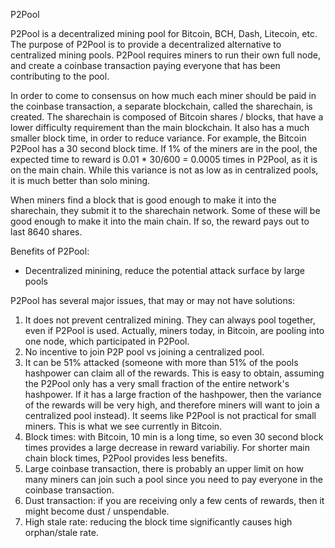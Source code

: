 P2Pool

P2Pool is a decentralized mining pool for Bitcoin, BCH, Dash, Litecoin, etc. The
purpose of P2Pool is to provide a decentralized alternative to centralized mining pools.
P2Pool requires miners to run their own full node, and create a coinbase transaction
paying everyone that has been contributing to the pool.

In order to come to consensus on how much each miner should be paid in the
coinbase transaction, a separate blockchain, called the sharechain, is created. The
sharechain is composed of Bitcoin shares / blocks, that have a lower difficulty requirement
than the main blockchain. It also has a much smaller block time, in order to reduce
variance. For example, the Bitcoin P2Pool has a 30 second block time. If 1% of the miners
are in the pool, the expected time to reward is 0.01 * 30/600 = 0.0005 times in P2Pool, as it is on the main chain. While this variance is not as low as in centralized pools, it is much better than solo mining.

When miners find a block that is good enough to make it into the sharechain, they submit it to the sharechain network. Some of these will be good enough to make it into the main chain. If so, the reward pays out to last 8640 shares.

Benefits of P2Pool:
* Decentralized minining, reduce the potential attack surface by large pools

P2Pool has several major issues, that may or may not have solutions:
1. It does not prevent centralized mining. They can always pool together, even if P2Pool is used. Actually, miners today, in Bitcoin, are pooling into one node, which participated in P2Pool.
2. No incentive to join P2P pool vs joining a centralized pool.
3. It can be 51% attacked (someone with more than 51% of the pools hashpower can claim all
of the rewards. This is easy to obtain, assuming the P2Pool only has a very small fraction of the entire network's hashpower. If it has a large fraction of the hashpower, then the variance of the rewards will be very high, and therefore miners will want to join a centralized pool instead). It seems like P2Pool is not practical for small miners. This is what we see currently in Bitcoin.
4. Block times: with Bitcoin, 10 min is a long time, so even 30 second block times provides a large decrease in reward variabiliy. For shorter main chain block times, P2Pool provides less benefits.
5. Large coinbase transaction, there is probably an upper limit on how many miners can join
such a pool since you need to pay everyone in the coinbase transaction.
6. Dust transaction: if you are receiving only a few cents of rewards, then it might become dust / unspendable.
7. High stale rate: reducing the block time significantly causes high orphan/stale rate.
